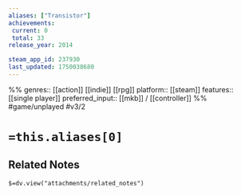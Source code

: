 ```yaml
---
aliases: ["Transistor"]
achievements:
 current: 0
 total: 33
release_year: 2014

steam_app_id: 237930
last_updated: 1750038680
---
```

%%
genres:: [[action]] [[indie]] [[rpg]]
platform:: [[steam]]
features:: [[single player]]
preferred_input:: [[mkb]] / [[controller]]
%%
#game/unplayed
#v3/2

# `=this.aliases[0]`
## Related Notes
`$=dv.view("attachments/related_notes")`